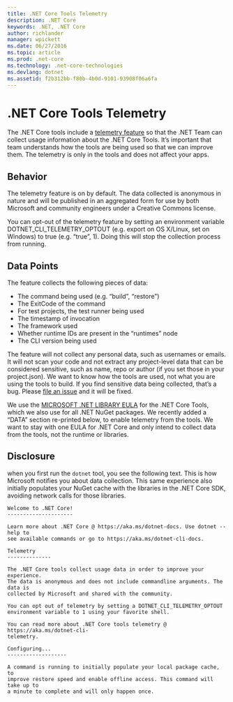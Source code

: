 ```yaml
---
title: .NET Core Tools Telemetry
description: .NET Core
keywords: .NET, .NET Core
author: richlander
manager: wpickett
ms.date: 06/27/2016
ms.topic: article
ms.prod: .net-core
ms.technology: .net-core-technologies
ms.devlang: dotnet
ms.assetid: f2b312bb-f80b-4b0d-9101-93908f06a6fa
---
```


.NET Core Tools Telemetry
=========================

The .NET Core tools include a [telemetry feature](https://github.com/dotnet/cli/pull/2145) so that the .NET Team can collect usage information about the .NET Core Tools. It’s important that team understands how the tools are being used so that we can improve them. The telemetry is only in the tools and does not affect your apps.

Behavior
--------

The telemetry feature is on by default. The data collected is anonymous in nature and will be published in an aggregated form for use by both Microsoft and community engineers under a Creative Commons license.

You can opt-out of the telemetry feature by setting an environment variable DOTNET_CLI_TELEMETRY_OPTOUT (e.g. export on OS X/Linux, set on Windows) to true (e.g. “true”, 1). Doing this will stop the collection process from running.

Data Points
-----------

The feature collects the following pieces of data:

- The command being used (e.g. “build”, “restore”)
- The ExitCode of the command
- For test projects, the test runner being used
- The timestamp of invocation
- The framework used
- Whether runtime IDs are present in the “runtimes” node
- The CLI version being used

The feature will not collect any personal data, such as usernames or emails. It will not scan your code and not extract any project-level data that can be considered sensitive, such as name, repo or author (if you set those in your project.json). We want to know how the tools are used, not what you are using the tools to build. If you find sensitive data being collected, that’s a bug. Please [file an issue](https://github.com/dotnet/cli/issues) and it will be fixed.

We use the [MICROSOFT .NET LIBRARY EULA](https://aka.ms/dotnet-core-eula) for the .NET Core Tools, which we also use for all .NET NuGet packages. We recently added a “DATA” section re-printed below, to enable telemetry from the tools. We want to stay with one EULA for .NET Core and only intend to collect data from the tools, not the runtime or libraries.

Disclosure
----------

when you first run the `dotnet` tool, you see the following text. This is how Microsoft notifies you about data collection. This same experience also initially populates your NuGet cache with the libraries in the .NET Core SDK, avoiding network calls for those libraries.

```
Welcome to .NET Core!
---------------------

Learn more about .NET Core @ https://aka.ms/dotnet-docs. Use dotnet --help to
see available commands or go to https://aka.ms/dotnet-cli-docs.

Telemetry
--------------

The .NET Core tools collect usage data in order to improve your experience.
The data is anonymous and does not include commandline arguments. The data is
collected by Microsoft and shared with the community.

You can opt out of telemetry by setting a DOTNET_CLI_TELEMETRY_OPTOUT
environment variable to 1 using your favorite shell.

You can read more about .NET Core tools telemetry @ https://aka.ms/dotnet-cli-
telemetry.

Configuring...
-------------------

A command is running to initially populate your local package cache, to
improve restore speed and enable offline access. This command will take up to
a minute to complete and will only happen once. 
```
